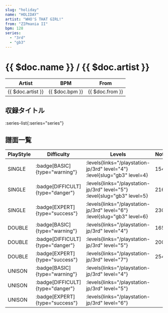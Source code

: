 ```yaml
---
slug: "holiday"
name: "HOLIDAY"
artist: "WHO'S THAT GIRL!"
from: "ZIPmania II"
bpm: 128
series:
  - "3rd"
  - "gb3"
---
```


# {{ $doc.name }} / {{ $doc.artist }}

|Artist|BPM|From|
|------|---|----|
|{{ $doc.artist }}|{{ $doc.bpm }}|{{ $doc.from }}|

## 収録タイトル

:series-list{:series="series"}

## 譜面一覧

|PlayStyle|Difficulty|Levels|Notes|Movie|
|---------|----------|------|-----|-----|
|SINGLE| :badge[BASIC]{type="warning"}| :levels{links="/playstation-jp/3rd" level="4"} :level{slug="gb3" level=4}|154/0||
|SINGLE| :badge[DIFFICULT]{type="danger"}| :levels{links="/playstation-jp/3rd" level="5"} :level{slug="gb3" level=5}|216/0||
|SINGLE| :badge[EXPERT]{type="success"}| :levels{links="/playstation-jp/3rd" level="6"} :level{slug="gb3" level=6}|230/0||
|DOUBLE| :badge[BASIC]{type="warning"}| :levels{links="/playstation-jp/3rd" level="4"}|165/0||
|DOUBLE| :badge[DIFFICULT]{type="danger"}| :levels{links="/playstation-jp/3rd" level="5"}|200/0||
|DOUBLE| :badge[EXPERT]{type="success"}| :levels{links="/playstation-jp/3rd" level="7"}|254/0||
|UNISON| :badge[BASIC]{type="warning"}| :levels{links="/playstation-jp/3rd" level="4"}|||
|UNISON| :badge[DIFFICULT]{type="danger"}| :levels{links="/playstation-jp/3rd" level="5"}|||
|UNISON| :badge[EXPERT]{type="success"}| :levels{links="/playstation-jp/3rd" level="6"}|||
